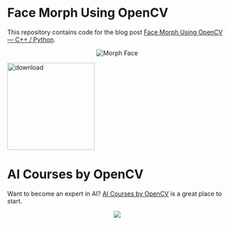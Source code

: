 # Face Morph Using OpenCV

This repository contains code for the blog post [Face Morph Using OpenCV — C++ / Python](https://www.learnopencv.com/face-morph-using-opencv-cpp-python/).

<p align="center"><img src="https://learnopencv.com/wp-content/uploads/2016/03/naive_blend-768x341.jpg" alt="Morph Face"></p>

[<img src="https://learnopencv.com/wp-content/uploads/2022/07/download-button-e1657285155454.png" alt="download" width="200">](https://www.dropbox.com/scl/fo/1dfcmcudnptx7szp16xb8/h?dl=1&rlkey=2l9im7xtmlzsjzkx27oq5uy6d)

# AI Courses by OpenCV

Want to become an expert in AI? [AI Courses by OpenCV](https://opencv.org/courses/) is a great place to start. 

<a href="https://opencv.org/courses/">
<p align="center"> 
<img src="https://www.learnopencv.com/wp-content/uploads/2020/04/AI-Courses-By-OpenCV-Github.png">
</p>
</a>
